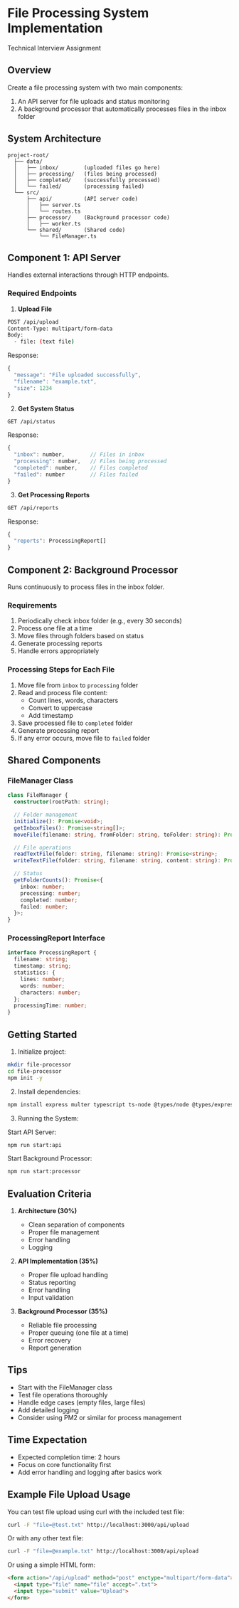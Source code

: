 # File Processing System Implementation
Technical Interview Assignment

## Overview
Create a file processing system with two main components:
1. An API server for file uploads and status monitoring
2. A background processor that automatically processes files in the inbox folder

## System Architecture
```
project-root/
  ├── data/
  │   ├── inbox/        (uploaded files go here)
  │   ├── processing/   (files being processed)
  │   ├── completed/    (successfully processed)
  │   └── failed/       (processing failed)
  └── src/
      ├── api/          (API server code)
      │   ├── server.ts
      │   └── routes.ts
      ├── processor/    (Background processor code)
      │   ├── worker.ts
      └── shared/       (Shared code)
          └── FileManager.ts
```

## Component 1: API Server
Handles external interactions through HTTP endpoints.

### Required Endpoints

1. **Upload File**
```bash
POST /api/upload
Content-Type: multipart/form-data
Body:
  - file: (text file)
```

Response:
```JavaScript
{
  "message": "File uploaded successfully",
  "filename": "example.txt",
  "size": 1234
}
```

2. **Get System Status**
```bash
GET /api/status
```

Response:

```JavaScript
{
  "inbox": number,        // Files in inbox
  "processing": number,   // Files being processed
  "completed": number,    // Files completed
  "failed": number        // Files failed
}
```

3. **Get Processing Reports**
```bash
GET /api/reports
```

Response:
```TypeScript
{
  "reports": ProcessingReport[]
}
```

## Component 2: Background Processor
Runs continuously to process files in the inbox folder.

### Requirements
1. Periodically check inbox folder (e.g., every 30 seconds)
2. Process one file at a time
3. Move files through folders based on status
4. Generate processing reports
5. Handle errors appropriately

### Processing Steps for Each File
1. Move file from `inbox` to `processing` folder
2. Read and process file content:
   - Count lines, words, characters
   - Convert to uppercase
   - Add timestamp
3. Save processed file to `completed` folder
4. Generate processing report
5. If any error occurs, move file to `failed` folder

## Shared Components

### FileManager Class
```typescript
class FileManager {
  constructor(rootPath: string);

  // Folder management
  initialize(): Promise<void>;
  getInboxFiles(): Promise<string[]>;
  moveFile(filename: string, fromFolder: string, toFolder: string): Promise<void>;

  // File operations
  readTextFile(folder: string, filename: string): Promise<string>;
  writeTextFile(folder: string, filename: string, content: string): Promise<void>;

  // Status
  getFolderCounts(): Promise<{
    inbox: number;
    processing: number;
    completed: number;
    failed: number;
  }>;
}
```

### ProcessingReport Interface
```typescript
interface ProcessingReport {
  filename: string;
  timestamp: string;
  statistics: {
    lines: number;
    words: number;
    characters: number;
  };
  processingTime: number;
}
```

## Getting Started

1. Initialize project:
```bash
mkdir file-processor
cd file-processor
npm init -y
```

2. Install dependencies:
```bash
npm install express multer typescript ts-node @types/node @types/express @types/multer
```

3. Running the System:

Start API Server:
```bash
npm run start:api
```

Start Background Processor:
```bash
npm run start:processor
```

## Evaluation Criteria

1. **Architecture (30%)**
   - Clean separation of components
   - Proper file management
   - Error handling
   - Logging

2. **API Implementation (35%)**
   - Proper file upload handling
   - Status reporting
   - Error handling
   - Input validation

3. **Background Processor (35%)**
   - Reliable file processing
   - Proper queuing (one file at a time)
   - Error recovery
   - Report generation

## Tips
- Start with the FileManager class
- Test file operations thoroughly
- Handle edge cases (empty files, large files)
- Add detailed logging
- Consider using PM2 or similar for process management

## Time Expectation
- Expected completion time: 2 hours
- Focus on core functionality first
- Add error handling and logging after basics work

## Example File Upload Usage

You can test file upload using curl with the included test file:
```bash
curl -F "file=@test.txt" http://localhost:3000/api/upload
```

Or with any other text file:
```bash
curl -F "file=@example.txt" http://localhost:3000/api/upload
```

Or using a simple HTML form:
```html
<form action="/api/upload" method="post" enctype="multipart/form-data">
  <input type="file" name="file" accept=".txt">
  <input type="submit" value="Upload">
</form>
```
